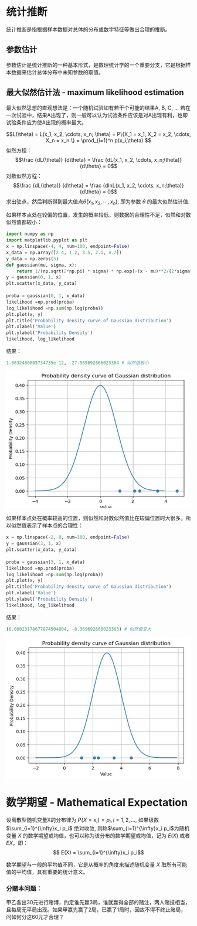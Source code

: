 # 统计推断
统计推断是指根据样本数据对总体的分布或数字特征等做出合理的推断。

## 参数估计

参数估计是统计推断的一种基本形式，是数理统计学的一个重要分支，它是根据样本数据来估计总体分布中未知参数的取值。

## 最大似然估计法 - maximum likelihood estimation
最大似然思想的直观想法是：一个随机试验如有若干个可能的结果A, B, C, ... 若在一次试验中，结果A出现了，则一般可以认为试验条件应该是对A出现有利，也即试验条件应为使A出现的概率最大。 

$$L(\theta) = L(x_1, x_2, \cdots, x_n; \theta) = P\{X_1 = x_1, X_2 = x_2, \cdots, X_n = x_n \} = \prod_{i=1}^n p(x_i;\theta) $$
似然方程：
$$\frac {dL(\theta)} {d\theta} = \frac {dL(x_1, x_2, \cdots, x_n;\theta)} {d\theta} = 0$$ 
对数似然方程：
$$\frac {dL(\theta)} {d\theta} = \frac {dlnL(x_1, x_2, \cdots, x_n;\theta)} {d\theta} = 0$$
求出驻点，然后判断得到最大值点$\hat \theta(x_1, x_2, \cdots, x_n)$, 即为参数 $\theta$ 的最大似然估计值.

如果样本点处在较偏的位置，发生的概率较低，则数据的合理性不足，似然和对数似然值都较小：
```python
import numpy as np
import matplotlib.pyplot as plt
x = np.linspace(-4, 4, num=100, endpoint=False)
x_data = np.array([2.4, 1.2, 3.5, 2.1, 4.7])
y_data = np.zeros(5)
def gaussian(mu, sigma, x):
    return 1/(np.sqrt(2*np.pi) * sigma) * np.exp(-(x - mu)**2/(2*sigma**2))
y = gaussian(0, 1, x)
plt.scatter(x_data, y_data)

proba = gaussian(0, 1, x_data)
likelihood =np.prod(proba)
log_likelihood =np.sum(np.log(proba))
plt.plot(x, y)
plt.title('Probability density curve of Gaussian distribution')
plt.xlabel('Value')
plt.ylabel('Probability Density')
likelihood, log_likelihood
```
结果：
```python
1.0632480805734735e-12, -27.569692666023364 # 似然值极小
```
![](images/likelihood-1.jpg)

如果样本点处在概率较高的位置，则似然和对数似然值比在较偏位置时大很多。所以似然值表示了样本点的合理性：
```python
x = np.linspace(-2, 8, num=100, endpoint=False)
y = gaussian(3, 1, x)
plt.scatter(x_data, y_data)

proba = gaussian(3, 1, x_data)
likelihood =np.prod(proba)
log_likelihood =np.sum(np.log(proba))
plt.plot(x, y)
plt.title('Probability density curve of Gaussian distribution')
plt.xlabel('Value')
plt.ylabel('Probability Density')
likelihood, log_likelihood 
```
结果：
```python
(0.00023178677874504004, -8.369692666023363) # 似然值变大
```
![](images/likelihood-2.jpg)

# 数学期望 - Mathematical Expectation
设离散型随机变量X的分布律为 $P\{X = x_i\} = p_i, i=1, 2, ...$, 如果级数 $\sum_{i=1}^{\infty}x_i p_i$ 绝对收敛, 则称$\sum_{i=1}^{\infty}x_i p_i$为随机变量 $X$ 的数学期望或均值，也可以称为该分布的数学期望或均值，记为 $E(X)$ 或者 $EX$，即：
$$ E(X) = \sum_{i=1}^{\infty}x_i p_i$$

数学期望与一般的平均值不同，它是从概率的角度来描述随机变量 $X$ 取所有可能值的平均值，具有重要的统计意义。

### 分赌本问题：
甲乙各出30元进行赌博，约定谁先赢3局，谁就赢得全部的赌注，两人赌技相当，且每局无平局出现。如果甲赢先赢了2局，已赢了1局时，因故不得不终止赌局，问如何分这60元才合理？